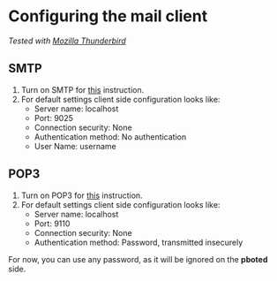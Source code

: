 # Configuring the mail client

_Tested with [Mozilla Thunderbird](https://www.thunderbird.net/en-US/)_

## SMTP

1. Turn on SMTP for [this](SMTP.md) instruction.
2. For default settings client side configuration looks like:
	- Server name: localhost
	- Port: 9025
	- Connection security: None
	- Authentication method: No authentication
	- User Name: username

## POP3

1. Turn on POP3 for [this](POP3.md) instruction.
2. For default settings client side configuration looks like:
	- Server name: localhost
	- Port: 9110
	- Connection security: None
	- Authentication method: Password, transmitted insecurely

For now, you can use any password, as it will be ignored on the **pboted** side.
